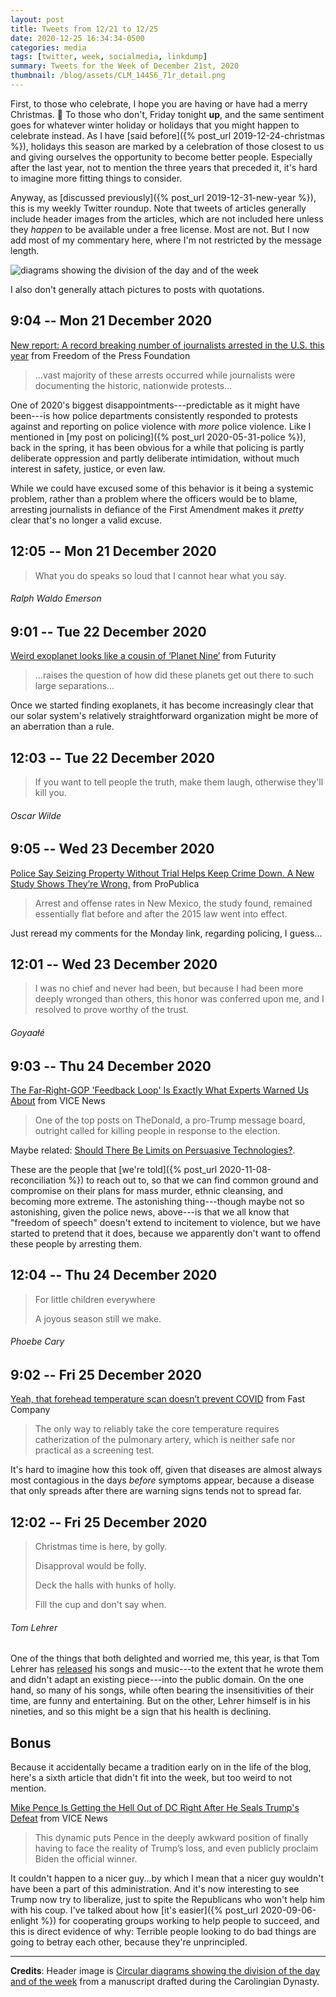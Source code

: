 ```yaml
---
layout: post
title: Tweets from 12/21 to 12/25
date: 2020-12-25 16:34:34-0500
categories: media
tags: [twitter, week, socialmedia, linkdump]
summary: Tweets for the Week of December 21st, 2020
thumbnail: /blog/assets/CLM_14456_71r_detail.png
---
```


First, to those who celebrate, I hope you are having or have had a merry Christmas. 🎄 To those who don't, Friday tonight **up**, and the same sentiment goes for whatever winter holiday or holidays that you might happen to celebrate instead.  As I have [said before]({% post_url 2019-12-24-christmas %}), holidays this season are marked by a celebration of those closest to us and giving ourselves the opportunity to become better people.  Especially after the last year, not to mention the three years that preceded it, it's hard to imagine more fitting things to consider.

Anyway, as [discussed previously]({% post_url 2019-12-31-new-year %}), this is my weekly Twitter roundup.  Note that tweets of articles generally include header images from the articles, which are not included here unless they *happen* to be available under a free license.  Most are not.  But I now add most of my commentary here, where I'm not restricted by the message length.

![diagrams showing the division of the day and of the week](/blog/assets/CLM_14456_71r_detail.png "diagrams showing the division of the day and of the week")

I also don't generally attach pictures to posts with quotations.

## 9:04 -- Mon 21 December 2020

[<i class="fab fa-twitter-square"></i>](https://jcolag.github.io/twitter/1341202798982021120) [New report: A record breaking number of journalists arrested in the U.S. this year](https://freedom.press/news/2020-report-journalists-arrested-us/) from Freedom of the Press Foundation

 > ...vast majority of these arrests occurred while journalists were documenting the historic, nationwide protests...

One of 2020's biggest disappointments---predictable as it might have been---is how police departments consistently responded to protests against and reporting on police violence with *more* police violence.  Like I mentioned in [my post on policing]({% post_url 2020-05-31-police %}), back in the spring, it has been obvious for a while that policing is partly deliberate oppression and partly deliberate intimidation, without much interest in safety, justice, or even law.

While we could have excused some of this behavior is it being a systemic problem, rather than a problem where the officers would be to blame, arresting journalists in defiance of the First Amendment makes it *pretty* clear that's no longer a valid excuse.

## 12:05 -- Mon 21 December 2020

[<i class="fab fa-twitter"></i>](https://jcolag.github.io/twitter/1341075281755447299)

 > What you do speaks so loud that I cannot hear what you say.

###### Ralph Waldo Emerson

## 9:01 -- Tue 22 December 2020

[<i class="fab fa-twitter-square"></i>](https://jcolag.github.io/twitter/1341383238107852800) [Weird exoplanet looks like a cousin of ‘Planet Nine’](https://www.futurity.org/planet-nine-exoplanet-2486802-2/) from Futurity

 > ...raises the question of how did these planets get out there to such large separations...

Once we started finding exoplanets, it has become increasingly clear that our solar system's relatively straightforward organization might be more of an aberration than a rule.

## 12:03 -- Tue 22 December 2020

[<i class="fab fa-twitter"></i>](https://jcolag.github.io/twitter/1341429039873966081)

 > If you want to tell people the truth, make them laugh, otherwise they'll kill you.

###### Oscar Wilde

## 9:05 -- Wed 23 December 2020

[<i class="fab fa-twitter-square"></i>](https://jcolag.github.io/twitter/1341746632694611969) [Police Say Seizing Property Without Trial Helps Keep Crime Down. A New Study Shows They’re Wrong.](https://www.propublica.org/article/police-say-seizing-property-without-trial-helps-keep-crime-down-a-new-study-shows-theyre-wrong#1017650) from ProPublica

 > Arrest and offense rates in New Mexico, the study found, remained essentially flat before and after the 2015 law went into effect.

Just reread my comments for the Monday link, regarding policing, I guess...

## 12:01 -- Wed 23 December 2020

[<i class="fab fa-twitter"></i>](https://jcolag.github.io/twitter/1341790924335009799)

 > I was no chief and never had been, but because I had been more deeply wronged than others, this honor was conferred upon me, and I resolved to prove worthy of the trust.

###### Goyaałé

## 9:03 -- Thu 24 December 2020

[<i class="fab fa-twitter-square"></i>](https://jcolag.github.io/twitter/1342108517197606913) [The Far-Right-GOP 'Feedback Loop' Is Exactly What Experts Warned Us About](https://www.vice.com/en/article/xgza73/the-far-right-gop-feedback-loop-is-exactly-what-experts-warned-us-about) from VICE News

 > One of the top posts on TheDonald, a pro-Trump message board, outright called for killing people in response to the election.

Maybe related: [Should There Be Limits on Persuasive Technologies?](https://www.schneier.com/blog/archives/2020/12/should-there-be-limits-on-persuasive-technologies.html).

These are the people that [we're told]({% post_url 2020-11-08-reconciliation %}) to reach out to, so that we can find common ground and compromise on their plans for mass murder, ethnic cleansing, and becoming more extreme.  The astonishing thing---though maybe not so astonishing, given the police news, above---is that we all know that "freedom of speech" doesn't extend to incitement to violence, but we have started to pretend that it does, because we apparently don't want to offend these people by arresting them.

## 12:04 -- Thu 24 December 2020

[<i class="fab fa-twitter"></i>](https://jcolag.github.io/twitter/1342154067477295105)

 > For little children everywhere
 >
 > A joyous season still we make.

###### Phoebe Cary

## 9:02 -- Fri 25 December 2020

[<i class="fab fa-twitter-square"></i>](https://jcolag.github.io/twitter/1342470653467787266) [Yeah, that forehead temperature scan doesn’t prevent COVID](https://www.fastcompany.com/90587121/yeah-that-forehead-temperature-scan-doesnt-prevent-covid) from Fast Company

 > The only way to reliably take the core temperature requires catherization of the pulmonary artery, which is neither safe nor practical as a screening test.

It's hard to imagine how this took off, given that diseases are almost always most contagious in the days *before* symptoms appear, because a disease that only spreads after there are warning signs tends not to spread far.

## 12:02 -- Fri 25 December 2020

[<i class="fab fa-twitter"></i>](https://jcolag.github.io/twitter/1342515951741243393)

 > Christmas time is here, by golly.
 >
 > Disapproval would be folly.
 >
 > Deck the halls with hunks of holly.
 >
 > Fill the cup and don't say when.

###### Tom Lehrer

One of the things that both delighted and worried me, this year, is that Tom Lehrer has [released](https://tomlehrersongs.com/) his songs and music---to the extent that he wrote them and didn't adapt an existing piece---into the public domain.  On the one hand, so many of his songs, while often bearing the insensitivities of their time, are funny and entertaining.  But on the other, Lehrer himself is in his nineties, and so this might be a sign that his health is declining.

## Bonus

Because it accidentally became a tradition early on in the life of the blog, here's a sixth article that didn't fit into the week, but too weird to not mention.

<i class="fas fa-square"></i> [Mike Pence Is Getting the Hell Out of DC Right After He Seals Trump's Defeat](https://www.vice.com/en/article/m7a9a8/mike-pence-is-getting-the-hell-out-of-dc-right-after-he-seals-trumps-defeat) from VICE News

 > This dynamic puts Pence in the deeply awkward position of finally having to face the reality of Trump’s loss, and even publicly proclaim Biden the official winner.

It couldn't happen to a nicer guy...by which I mean that a nicer guy wouldn't have been a part of this administration.  And it's now interesting to see Trump now try to liberalize, just to spite the Republicans who won't help him with his coup.  I've talked about how [it's easier]({% post_url 2020-09-06-enlight %}) for cooperating groups working to help people to succeed, and this is direct evidence of why:  Terrible people looking to do bad things are going to betray each other, because they're unprincipled.

* * *

**Credits**:  Header image is [Circular diagrams showing the division of the day and of the week](https://en.wikipedia.org/wiki/Week#/media/File:CLM_14456_71r_detail.jpg) from a manuscript drafted during the Carolingian Dynasty.
